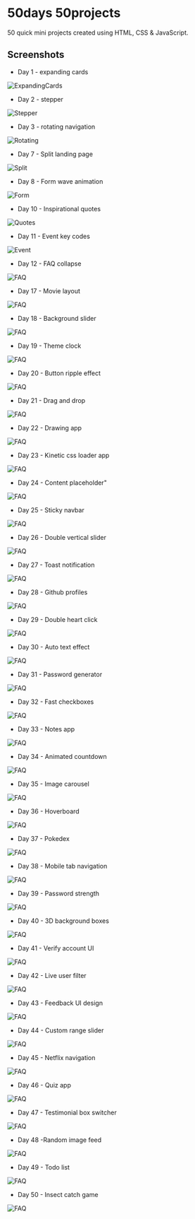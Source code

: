 # 50days 50projects

50 quick mini projects created using HTML, CSS & JavaScript.

## Screenshots

- Day 1 - expanding cards

![ExpandingCards](Day%201%20-%20expanding%20cards/ss.png)

- Day 2 - stepper

![Stepper](Day%202%20-%20stepper/ss.png)

- Day 3 - rotating navigation

![Rotating](Day%203%20-%20rotating%20navigation/ss.png)

- Day 7 - Split landing page

![Split](Day%207%20-%20split%20landing%20page/ss.png)

- Day 8 - Form wave animation

![Form](Day%208%20-%20form%20wave%20animation/ss.png)

- Day 10 - Inspirational quotes

![Quotes](Day%2010%20-%20inspirational%20quotes/ss.png)

- Day 11 - Event key codes

![Event](Day%2011%20-%20event%20key%20codes/ss.png)

- Day 12 - FAQ collapse

![FAQ](Day%2012%20-%20FAQ%20collapse/ss.png)

- Day 17 - Movie layout

![FAQ](Day%2017%20-%20Movie%20layout/ss.png)

- Day 18 - Background slider

![FAQ](/Day%2018%20-%20background%20slider/ss.png)

- Day 19 - Theme clock

![FAQ](/Day%2019%20-%20theme%20clock/ss.png)

- Day 20 - Button ripple effect

![FAQ](/Day%2020%20-%20button%20ripple%20effect/ss.png)

- Day 21 - Drag and drop

![FAQ](/Day%2021%20-%20drag%20and%20drop/ss.png)

- Day 22 - Drawing app

![FAQ](/Day%2022%20-%20drawing%20app/ss.png)

- Day 23 - Kinetic css loader app

![FAQ](/Day%2023%20-%20kinetic%20css%20loader/ss.png)

- Day 24 - Content placeholder"

![FAQ](/Day%2024%20-%20content%20placeholder/ss.png)

- Day 25 - Sticky navbar

![FAQ](/Day%2025%20-%20sticky%20navbar/ss.png)

- Day 26 - Double vertical slider

![FAQ](/Day%2026%20-%20double%20vertical%20slider/ss.png)

- Day 27 - Toast notification

![FAQ](/Day%2027%20-%20toast%20notification/ss.png)

- Day 28 - Github profiles

![FAQ](/Day%2028%20-%20github%20profiles/ss.png)

- Day 29 - Double heart click

![FAQ](/Day%2029%20-%20double%20heart%20click/ss.png)

- Day 30 - Auto text effect

![FAQ](/Day%2030%20-%20auto%20text%20effect/ss.png)

- Day 31 - Password generator

![FAQ](/Day%2031%20-%20password%20generator/ss.png)

- Day 32 - Fast checkboxes

![FAQ](/Day%2032%20-%20fast%20checkboxes/ss.png)

- Day 33 - Notes app

![FAQ](/Day%2033%20-%20notes%20app/ss.png)

- Day 34 - Animated countdown

![FAQ](/Day%2034%20-%20animated%20countdown/ss.png)

- Day 35 - Image carousel

![FAQ](/Day%2035%20-%20image%20carousel/ss.png)

- Day 36 - Hoverboard

![FAQ](/Day%2036%20-%20hoverboard/ss.png)

- Day 37 - Pokedex

![FAQ](/Day%2037%20-%20pokedex/ss.png)

- Day 38 - Mobile tab navigation

![FAQ](/Day%2038%20-%20mobile%20tab%20navigation/ss.png)

- Day 39 - Password strength

![FAQ](/Day%2039%20-%20password%20strength/ss.png)

- Day 40 - 3D background boxes

![FAQ](/Day%2040%20-%203D%20background%20boxes/ss.png)

- Day 41 - Verify account UI

![FAQ](/Day%2041%20-%20verify%20account%20UI/ss.png)

- Day 42 - Live user filter

![FAQ](/Day%2042%20-%20live%20user%20filter/ss.png)

- Day 43 - Feedback UI design

![FAQ](/Day%2043%20-%20feedback%20UI%20design/ss.png)

- Day 44 - Custom range slider

![FAQ](/Day%2044%20-%20custom%20range%20slider/ss.png)

- Day 45 - Netflix navigation

![FAQ](/Day%2045%20-%20netflix%20navigation/ss.png)

- Day 46 - Quiz app

![FAQ](/Day%2046%20-%20quiz%20app/ss.png)

- Day 47 - Testimonial box switcher

![FAQ](/Day%2047%20-%20testimonial%20box%20switcher/ss.png)

- Day 48 -Random image feed

![FAQ](/Day%2048%20-%20random%20image%20feed/ss.png)

- Day 49 - Todo list

![FAQ](/Day%2049%20-%20todo%20list/ss.png)

- Day 50 - Insect catch game

![FAQ](/Day%2050%20-%20insect20catch%20game/ss.png)
